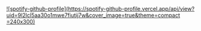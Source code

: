 [![spotify-github-profile](https://spotify-github-profile.vercel.app/api/view?uid=9l2lcl5aa30o1mwe7fiutij7w&cover_image=true&theme=compact =240x300)](https://spotify-github-profile.vercel.app/api/view?uid=9l2lcl5aa30o1mwe7fiutij7w&redirect=true)
